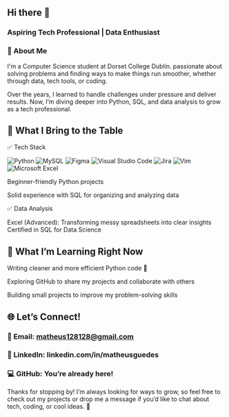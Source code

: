 ## Hi there 👋

### Aspiring Tech Professional | Data Enthusiast

### 🚀 About Me
I'm a Computer Science student at Dorset College Dublin. passionate about solving problems and finding ways to make things run smoother, whether through data, tech tools, or coding.

Over the years, I learned to handle challenges under pressure and deliver results. Now, I’m diving deeper into Python, SQL, and data analysis to grow as a tech professional.

## 💼  What I Bring to the Table
✅ Tech Stack

![Python](https://img.shields.io/badge/python-3670A0?style=for-the-badge&logo=python&logoColor=ffdd54)
![MySQL](https://img.shields.io/badge/mysql-4479A1.svg?style=for-the-badge&logo=mysql&logoColor=white)
![Figma](https://img.shields.io/badge/figma-%23F24E1E.svg?style=for-the-badge&logo=figma&logoColor=white)
![Visual Studio Code](https://img.shields.io/badge/Visual%20Studio%20Code-0078d7.svg?style=for-the-badge&logo=visual-studio-code&logoColor=white)
![Jira](https://img.shields.io/badge/jira-%230A0FFF.svg?style=for-the-badge&logo=jira&logoColor=white)
![Vim](https://img.shields.io/badge/VIM-%2311AB00.svg?style=for-the-badge&logo=vim&logoColor=white)
![Microsoft Excel](https://img.shields.io/badge/Microsoft_Excel-217346?style=for-the-badge&logo=microsoft-excel&logoColor=white)

Beginner-friendly Python projects

Solid experience with SQL for organizing and analyzing data

✅ Data Analysis

Excel (Advanced): Transforming messy spreadsheets into clear insights
Certified in SQL for Data Science

## 🌟 What I’m Learning Right Now
Writing cleaner and more efficient Python code 🐍

Exploring GitHub to share my projects and collaborate with others

Building small projects to improve my problem-solving skills

## 🌐 Let’s Connect!
### 📧 Email: matheus128128@gmail.com
### 🔗 LinkedIn: linkedin.com/in/matheusguedes
### 💻 GitHub: You’re already here!

Thanks for stopping by! I’m always looking for ways to grow, so feel free to check out my projects or drop me a message if you’d like to chat about tech, coding, or cool ideas. 🚀

